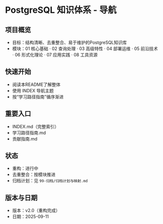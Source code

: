 # PostgreSQL 知识体系 - 导航

## 项目概览

- 目标：结构清晰、去重整合、易于维护的PostgreSQL知识库
- 模块：01 核心基础 · 02 查询处理 · 03 高级特性 · 04 部署运维 · 05 前沿技术 · 06 形式化理论 · 07 应用实践 · 08 工具资源

## 快速开始

- 阅读本README了解整体
- 使用 INDEX 导航主题
- 按“学习路径指南”循序渐进

## 重要入口

- INDEX.md（完整索引）
- 学习路径指南.md
- 贡献指南.md

## 状态

- 重构：进行中
- 去重整合：按模块推进
- 归档计划：见 `99-归档/归档计划与映射.md`

## 版本与日期

- 版本：v2.0（重构完成）
- 日期：2025-09-11
